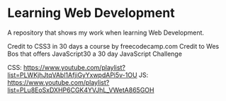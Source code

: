 # Learning Web Development
A repository that shows my work when learning Web Development.

Credit to CSS3 in 30 days a course by freecodecamp.com
Credit to Wes Bos that offers JavaScript30 a 30 day JavaScript Challenge

CSS: https://www.youtube.com/playlist?list=PLWKjhJtqVAbl1AfjiGyYxwpdAPi5v-1OU
JS: https://www.youtube.com/playlist?list=PLu8EoSxDXHP6CGK4YVJhL_VWetA865GOH